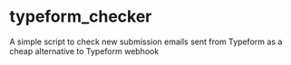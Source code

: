 # typeform_checker
A simple script to check new submission emails sent from Typeform as a cheap alternative to Typeform webhook
